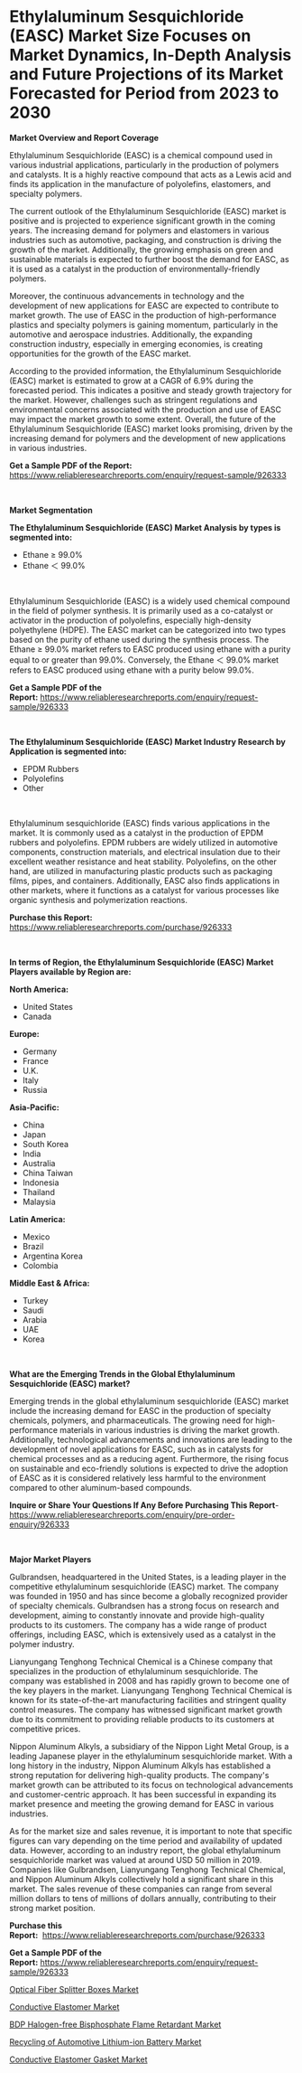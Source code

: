 <p><h1>Ethylaluminum Sesquichloride (EASC) Market Size Focuses on Market Dynamics, In-Depth Analysis and Future Projections of its Market Forecasted for Period from 2023 to 2030</h1></p><p><strong>Market Overview and Report Coverage</strong></p>
<p><p>Ethylaluminum Sesquichloride (EASC) is a chemical compound used in various industrial applications, particularly in the production of polymers and catalysts. It is a highly reactive compound that acts as a Lewis acid and finds its application in the manufacture of polyolefins, elastomers, and specialty polymers.</p><p>The current outlook of the Ethylaluminum Sesquichloride (EASC) market is positive and is projected to experience significant growth in the coming years. The increasing demand for polymers and elastomers in various industries such as automotive, packaging, and construction is driving the growth of the market. Additionally, the growing emphasis on green and sustainable materials is expected to further boost the demand for EASC, as it is used as a catalyst in the production of environmentally-friendly polymers.</p><p>Moreover, the continuous advancements in technology and the development of new applications for EASC are expected to contribute to market growth. The use of EASC in the production of high-performance plastics and specialty polymers is gaining momentum, particularly in the automotive and aerospace industries. Additionally, the expanding construction industry, especially in emerging economies, is creating opportunities for the growth of the EASC market.</p><p>According to the provided information, the Ethylaluminum Sesquichloride (EASC) market is estimated to grow at a CAGR of 6.9% during the forecasted period. This indicates a positive and steady growth trajectory for the market. However, challenges such as stringent regulations and environmental concerns associated with the production and use of EASC may impact the market growth to some extent. Overall, the future of the Ethylaluminum Sesquichloride (EASC) market looks promising, driven by the increasing demand for polymers and the development of new applications in various industries.</p></p>
<p><strong>Get a Sample PDF of the Report:</strong> <a href="https://www.reliableresearchreports.com/enquiry/request-sample/926333">https://www.reliableresearchreports.com/enquiry/request-sample/926333</a></p>
<p>&nbsp;</p>
<p><strong>Market Segmentation</strong></p>
<p><strong>The Ethylaluminum Sesquichloride (EASC) Market Analysis by types is segmented into:</strong></p>
<p><ul><li>Ethane ≥ 99.0%</li><li>Ethane ＜ 99.0%</li></ul></p>
<p>&nbsp;</p>
<p><p>Ethylaluminum Sesquichloride (EASC) is a widely used chemical compound in the field of polymer synthesis. It is primarily used as a co-catalyst or activator in the production of polyolefins, especially high-density polyethylene (HDPE). The EASC market can be categorized into two types based on the purity of ethane used during the synthesis process. The Ethane ≥ 99.0% market refers to EASC produced using ethane with a purity equal to or greater than 99.0%. Conversely, the Ethane ＜ 99.0% market refers to EASC produced using ethane with a purity below 99.0%.</p></p>
<p><strong>Get a Sample PDF of the Report:</strong>&nbsp;<a href="https://www.reliableresearchreports.com/enquiry/request-sample/926333">https://www.reliableresearchreports.com/enquiry/request-sample/926333</a></p>
<p>&nbsp;</p>
<p><strong>The Ethylaluminum Sesquichloride (EASC) Market Industry Research by Application is segmented into:</strong></p>
<p><ul><li>EPDM Rubbers</li><li>Polyolefins</li><li>Other</li></ul></p>
<p>&nbsp;</p>
<p><p>Ethylaluminum sesquichloride (EASC) finds various applications in the market. It is commonly used as a catalyst in the production of EPDM rubbers and polyolefins. EPDM rubbers are widely utilized in automotive components, construction materials, and electrical insulation due to their excellent weather resistance and heat stability. Polyolefins, on the other hand, are utilized in manufacturing plastic products such as packaging films, pipes, and containers. Additionally, EASC also finds applications in other markets, where it functions as a catalyst for various processes like organic synthesis and polymerization reactions.</p></p>
<p><strong>Purchase this Report:</strong>&nbsp; <a href="https://www.reliableresearchreports.com/purchase/926333">https://www.reliableresearchreports.com/purchase/926333</a></p>
<p>&nbsp;</p>
<p><strong>In terms of Region, the Ethylaluminum Sesquichloride (EASC) Market Players available by Region are:</strong></p>
<p>
    <p> <strong> North America: </strong>
        <ul>
            <li>United States</li>
            <li>Canada</li>
        </ul>
        </p> 
    <p> <strong> Europe: </strong>
        <ul>
            <li>Germany</li>
            <li>France</li>
            <li>U.K.</li>
            <li>Italy</li>
            <li>Russia</li>
        </ul>
        </p> 
    <p> <strong> Asia-Pacific: </strong>
        <ul>
            <li>China</li>
            <li>Japan</li>
            <li>South Korea</li>
            <li>India</li>
            <li>Australia</li>
            <li>China Taiwan</li>
            <li>Indonesia</li>
            <li>Thailand</li>
            <li>Malaysia</li>
        </ul>
        </p> 
    <p> <strong> Latin America: </strong>
        <ul>
            <li>Mexico</li>
            <li>Brazil</li>
            <li>Argentina Korea</li>
            <li>Colombia</li>
        </ul>
        </p> 
    <p> <strong> Middle East & Africa: </strong>
        <ul>
            <li>Turkey</li>
            <li>Saudi</li>
            <li>Arabia</li>
            <li>UAE</li>
            <li>Korea</li>
        </ul>
    </p>
    </p>
<p>&nbsp;</p>
<p><strong>What are the Emerging Trends in the Global Ethylaluminum Sesquichloride (EASC) market?</strong></p>
<p><p>Emerging trends in the global ethylaluminum sesquichloride (EASC) market include the increasing demand for EASC in the production of specialty chemicals, polymers, and pharmaceuticals. The growing need for high-performance materials in various industries is driving the market growth. Additionally, technological advancements and innovations are leading to the development of novel applications for EASC, such as in catalysts for chemical processes and as a reducing agent. Furthermore, the rising focus on sustainable and eco-friendly solutions is expected to drive the adoption of EASC as it is considered relatively less harmful to the environment compared to other aluminum-based compounds.</p></p>
<p><strong>Inquire or Share Your Questions If Any Before Purchasing This Report</strong>- <a href="https://www.reliableresearchreports.com/enquiry/pre-order-enquiry/926333">https://www.reliableresearchreports.com/enquiry/pre-order-enquiry/926333</a></p>
<p>&nbsp;</p>
<p><strong>Major Market Players</strong></p>
<p><p>Gulbrandsen, headquartered in the United States, is a leading player in the competitive ethylaluminum sesquichloride (EASC) market. The company was founded in 1950 and has since become a globally recognized provider of specialty chemicals. Gulbrandsen has a strong focus on research and development, aiming to constantly innovate and provide high-quality products to its customers. The company has a wide range of product offerings, including EASC, which is extensively used as a catalyst in the polymer industry.</p><p>Lianyungang Tenghong Technical Chemical is a Chinese company that specializes in the production of ethylaluminum sesquichloride. The company was established in 2008 and has rapidly grown to become one of the key players in the market. Lianyungang Tenghong Technical Chemical is known for its state-of-the-art manufacturing facilities and stringent quality control measures. The company has witnessed significant market growth due to its commitment to providing reliable products to its customers at competitive prices.</p><p>Nippon Aluminum Alkyls, a subsidiary of the Nippon Light Metal Group, is a leading Japanese player in the ethylaluminum sesquichloride market. With a long history in the industry, Nippon Aluminum Alkyls has established a strong reputation for delivering high-quality products. The company's market growth can be attributed to its focus on technological advancements and customer-centric approach. It has been successful in expanding its market presence and meeting the growing demand for EASC in various industries.</p><p>As for the market size and sales revenue, it is important to note that specific figures can vary depending on the time period and availability of updated data. However, according to an industry report, the global ethylaluminum sesquichloride market was valued at around USD 50 million in 2019. Companies like Gulbrandsen, Lianyungang Tenghong Technical Chemical, and Nippon Aluminum Alkyls collectively hold a significant share in this market. The sales revenue of these companies can range from several million dollars to tens of millions of dollars annually, contributing to their strong market position.</p></p>
<p><strong>Purchase this Report:</strong>&nbsp;&nbsp;<a href="https://www.reliableresearchreports.com/purchase/926333">https://www.reliableresearchreports.com/purchase/926333</a></p>
<p></p>
<p><strong>Get a Sample PDF of the Report:</strong>&nbsp;<a href="https://www.reliableresearchreports.com/enquiry/request-sample/926333">https://www.reliableresearchreports.com/enquiry/request-sample/926333</a></p>
<p><p><a href="https://www.linkedin.com/pulse/optical-fiber-splitter-boxes-market-size-growth-forecast-from/">Optical Fiber Splitter Boxes Market</a></p><p><a href="https://medium.com/@adityalohrp23/conductive-elastomer-market-size-growth-forecast-2023-2030-f421ff41b21a">Conductive Elastomer Market</a></p><p><a href="https://www.linkedin.com/pulse/decoding-bdp-halogen-free-bisphosphate-flame-retardant/">BDP Halogen-free Bisphosphate Flame Retardant Market</a></p><p><a href="https://www.linkedin.com/pulse/recycling-automotive-lithium-ion-battery-market-size-growth/">Recycling of Automotive Lithium-ion Battery Market</a></p><p><a href="https://medium.com/@fredyconn/conductive-elastomer-gasket-market-size-growth-forecast-2023-2030-6fb765b7dbfc">Conductive Elastomer Gasket Market</a></p></p>